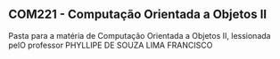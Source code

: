 
## COM221 - Computação Orientada a Objetos II

Pasta para a matéria de Computação Orientada a Objetos II, lessionada pelO professor PHYLLIPE DE SOUZA LIMA FRANCISCO
